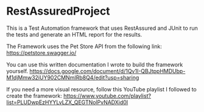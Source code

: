 # RestAssuredProject

This is a Test Automation framework that uses RestAssured and JUnit to run the tests and generate an HTML report for the results.

The Framework uses the Pet Store API from the following link: https://petstore.swagger.io/

You can use this written documentation I wrote to build the framework yourself. https://docs.google.com/document/d/1Qv1I-QBJtppHMDUbp-M1djMmw32iUY902CMNmIRb8Q4/edit?usp=sharing

If you need a more visual resource, follow this YouTube playlist I followed to create the framework: https://www.youtube.com/playlist?list=PLUDwpEzHYYLvLZX_QEGTNolPvNADXid0I
